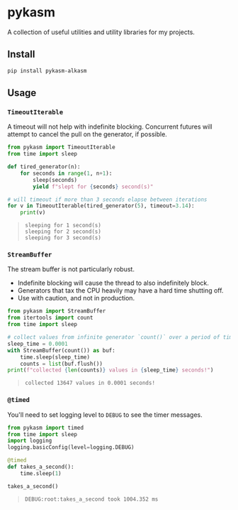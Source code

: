 # pykasm

A collection of useful utilities and utility libraries for my projects.

## Install

```sh
pip install pykasm-alkasm
```

## Usage

### `TimeoutIterable`

A timeout will not help with indefinite blocking. Concurrent futures will
attempt to cancel the pull on the generator, if possible.

```python
from pykasm import TimeoutIterable
from time import sleep

def tired_generator(n):
    for seconds in range(1, n+1):
        sleep(seconds)
        yield f"slept for {seconds} second(s)"

# will timeout if more than 3 seconds elapse between iterations
for v in TimeoutIterable(tired_generator(5), timeout=3.14):
    print(v)
```

> ```
> sleeping for 1 second(s)
> sleeping for 2 second(s)
> sleeping for 3 second(s)
> ```

### `StreamBuffer`

The stream buffer is not particularly robust. 
* Indefinite blocking will cause the thread to also indefinitely block.
* Generators that tax the CPU heavily may have a hard time shutting off. 
* Use with caution, and not in production.

```python
from pykasm import StreamBuffer
from itertools import count
from time import sleep

# collect values from infinite generator `count()` over a period of time
sleep_time = 0.0001
with StreamBuffer(count()) as buf:
    time.sleep(sleep_time)
    counts = list(buf.flush())
print(f"collected {len(counts)} values in {sleep_time} seconds!")
```

> ```
> collected 13647 values in 0.0001 seconds!
> ```

### `@timed`

You'll need to set logging level to `DEBUG` to see the timer messages.

```python
from pykasm import timed
from time import sleep
import logging
logging.basicConfig(level=logging.DEBUG)

@timed
def takes_a_second():
    time.sleep(1)

takes_a_second()
```

> ```
> DEBUG:root:takes_a_second took 1004.352 ms
> ```